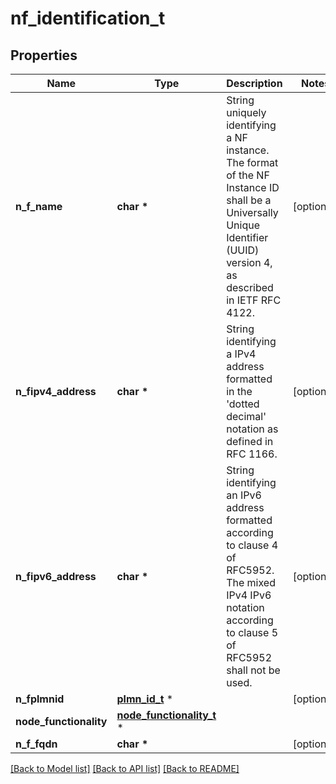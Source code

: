 # nf_identification_t

## Properties
Name | Type | Description | Notes
------------ | ------------- | ------------- | -------------
**n_f_name** | **char \*** | String uniquely identifying a NF instance. The format of the NF Instance ID shall be a  Universally Unique Identifier (UUID) version 4, as described in IETF RFC 4122.   | [optional] 
**n_fipv4_address** | **char \*** | String identifying a IPv4 address formatted in the &#39;dotted decimal&#39; notation as defined in RFC 1166.  | [optional] 
**n_fipv6_address** | **char \*** | String identifying an IPv6 address formatted according to clause 4 of RFC5952. The mixed IPv4 IPv6 notation according to clause 5 of RFC5952 shall not be used.  | [optional] 
**n_fplmnid** | [**plmn_id_t**](plmn_id.md) \* |  | [optional] 
**node_functionality** | [**node_functionality_t**](node_functionality.md) \* |  | 
**n_f_fqdn** | **char \*** |  | [optional] 

[[Back to Model list]](../README.md#documentation-for-models) [[Back to API list]](../README.md#documentation-for-api-endpoints) [[Back to README]](../README.md)


